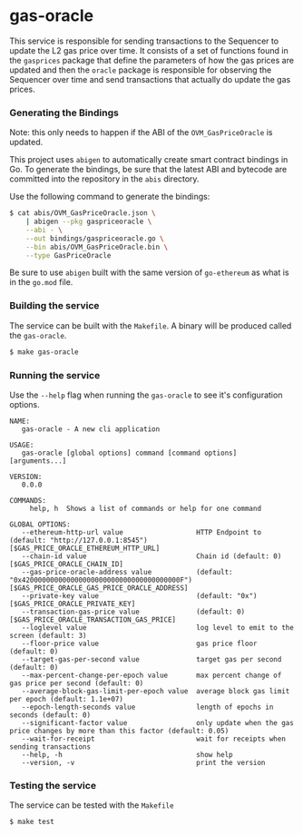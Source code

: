 # gas-oracle

This service is responsible for sending transactions to the Sequencer to update
the L2 gas price over time. It consists of a set of functions found in the
`gasprices` package that define the parameters of how the gas prices are updated
and then the `oracle` package is responsible for observing the Sequencer over
time and send transactions that actually do update the gas prices.

### Generating the Bindings

Note: this only needs to happen if the ABI of the `OVM_GasPriceOracle` is
updated.

This project uses `abigen` to automatically create smart contract bindings in
Go. To generate the bindings, be sure that the latest ABI and bytecode are
committed into the repository in the `abis` directory.

Use the following command to generate the bindings:

```bash
$ cat abis/OVM_GasPriceOracle.json \
    | abigen --pkg gaspriceoracle \
    --abi - \
    --out bindings/gaspriceoracle.go \
    --bin abis/OVM_GasPriceOracle.bin \
    --type GasPriceOracle
```

Be sure to use `abigen` built with the same version of `go-ethereum` as what is
in the `go.mod` file.

### Building the service

The service can be built with the `Makefile`. A binary will be produced
called the `gas-oracle`.

```bash
$ make gas-oracle
```

### Running the service

Use the `--help` flag when running the `gas-oracle` to see it's configuration
options.

```
NAME:
   gas-oracle - A new cli application

USAGE:
   gas-oracle [global options] command [command options] [arguments...]

VERSION:
   0.0.0

COMMANDS:
     help, h  Shows a list of commands or help for one command

GLOBAL OPTIONS:
   --ethereum-http-url value                  HTTP Endpoint to  (default: "http://127.0.0.1:8545") [$GAS_PRICE_ORACLE_ETHEREUM_HTTP_URL]
   --chain-id value                           Chain id (default: 0) [$GAS_PRICE_ORACLE_CHAIN_ID]
   --gas-price-oracle-address value           (default: "0x420000000000000000000000000000000000000F") [$GAS_PRICE_ORACLE_GAS_PRICE_ORACLE_ADDRESS]
   --private-key value                        (default: "0x") [$GAS_PRICE_ORACLE_PRIVATE_KEY]
   --transaction-gas-price value              (default: 0) [$GAS_PRICE_ORACLE_TRANSACTION_GAS_PRICE]
   --loglevel value                           log level to emit to the screen (default: 3)
   --floor-price value                        gas price floor (default: 0)
   --target-gas-per-second value              target gas per second (default: 0)
   --max-percent-change-per-epoch value       max percent change of gas price per second (default: 0)
   --average-block-gas-limit-per-epoch value  average block gas limit per epoch (default: 1.1e+07)
   --epoch-length-seconds value               length of epochs in seconds (default: 0)
   --significant-factor value                 only update when the gas price changes by more than this factor (default: 0.05)
   --wait-for-receipt                         wait for receipts when sending transactions
   --help, -h                                 show help
   --version, -v                              print the version
```

### Testing the service

The service can be tested with the `Makefile`

```
$ make test
```
